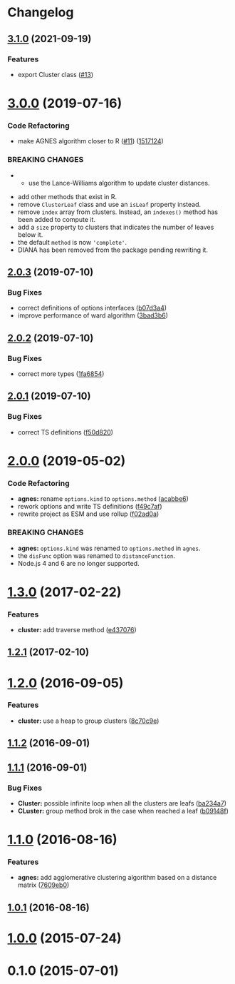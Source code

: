 # Changelog

## [3.1.0](https://github.com/mljs/hclust/compare/v3.0.0...v3.1.0) (2021-09-19)


### Features

* export Cluster class ([#13](https://github.com/mljs/hclust/pull/13))

# [3.0.0](https://github.com/mljs/hclust/compare/v2.0.3...v3.0.0) (2019-07-16)


### Code Refactoring

* make AGNES algorithm closer to R ([#11](https://github.com/mljs/hclust/issues/11)) ([1517124](https://github.com/mljs/hclust/commit/1517124))


### BREAKING CHANGES

* - use the Lance-Williams algorithm to update cluster distances.
- add other methods that exist in R.
- remove `ClusterLeaf` class and use an `isLeaf` property instead.
- remove `index` array from clusters. Instead, an `indexes()` method has been added to compute it.
- add a `size` property to clusters that indicates the number of leaves below it.
- the default `method` is now `'complete'`.
- DIANA has been removed from the package pending rewriting it.



## [2.0.3](https://github.com/mljs/hclust/compare/v2.0.2...v2.0.3) (2019-07-10)


### Bug Fixes

* correct definitions of options interfaces ([b07d3a4](https://github.com/mljs/hclust/commit/b07d3a4))
* improve performance of ward algorithm ([3bad3b6](https://github.com/mljs/hclust/commit/3bad3b6))



## [2.0.2](https://github.com/mljs/hclust/compare/v2.0.1...v2.0.2) (2019-07-10)


### Bug Fixes

* correct more types ([1fa6854](https://github.com/mljs/hclust/commit/1fa6854))



## [2.0.1](https://github.com/mljs/hclust/compare/v2.0.0...v2.0.1) (2019-07-10)


### Bug Fixes

* correct TS definitions ([f50d820](https://github.com/mljs/hclust/commit/f50d820))



# [2.0.0](https://github.com/mljs/hclust/compare/v1.3.0...v2.0.0) (2019-05-02)


### Code Refactoring

* **agnes:** rename `options.kind` to `options.method` ([acabbe6](https://github.com/mljs/hclust/commit/acabbe6))
* rework options and write TS definitions ([f49c7af](https://github.com/mljs/hclust/commit/f49c7af))
* rewrite project as ESM and use rollup ([f02ad0a](https://github.com/mljs/hclust/commit/f02ad0a))


### BREAKING CHANGES

* **agnes:** `options.kind` was renamed to `options.method` in `agnes`.
* the `disFunc` option was renamed to `distanceFunction`.
* Node.js 4 and 6 are no longer supported.



<a name="1.3.0"></a>
# [1.3.0](https://github.com/mljs/hclust/compare/v1.2.1...v1.3.0) (2017-02-22)


### Features

* **cluster:** add traverse method ([e437076](https://github.com/mljs/hclust/commit/e437076))



<a name="1.2.1"></a>
## [1.2.1](https://github.com/mljs/hclust/compare/v1.2.0...v1.2.1) (2017-02-10)



<a name="1.2.0"></a>
# [1.2.0](https://github.com/mljs/hclust/compare/v1.1.2...v1.2.0) (2016-09-05)


### Features

* **cluster:** use a heap to group clusters ([8c70c9e](https://github.com/mljs/hclust/commit/8c70c9e))



<a name="1.1.2"></a>
## [1.1.2](https://github.com/mljs/hclust/compare/v1.1.1...v1.1.2) (2016-09-01)



<a name="1.1.1"></a>
## [1.1.1](https://github.com/mljs/hclust/compare/v1.1.0...v1.1.1) (2016-09-01)


### Bug Fixes

* **Cluster:** possible infinite loop when all the clusters are leafs ([ba234a7](https://github.com/mljs/hclust/commit/ba234a7))
* **CLuster:** group method brok in the case when reached a leaf ([b09148f](https://github.com/mljs/hclust/commit/b09148f))



<a name="1.1.0"></a>
# [1.1.0](https://github.com/mljs/hclust/compare/v1.0.1...v1.1.0) (2016-08-16)


### Features

* **agnes:** add agglomerative clustering algorithm based on a distance matrix ([7609eb0](https://github.com/mljs/hclust/commit/7609eb0))



<a name="1.0.1"></a>
## [1.0.1](https://github.com/mljs/hclust/compare/v1.0.0...v1.0.1) (2016-08-16)



<a name="1.0.0"></a>
# [1.0.0](https://github.com/mljs/hclust/compare/v0.1.0...v1.0.0) (2015-07-24)



<a name="0.1.0"></a>
# 0.1.0 (2015-07-01)



